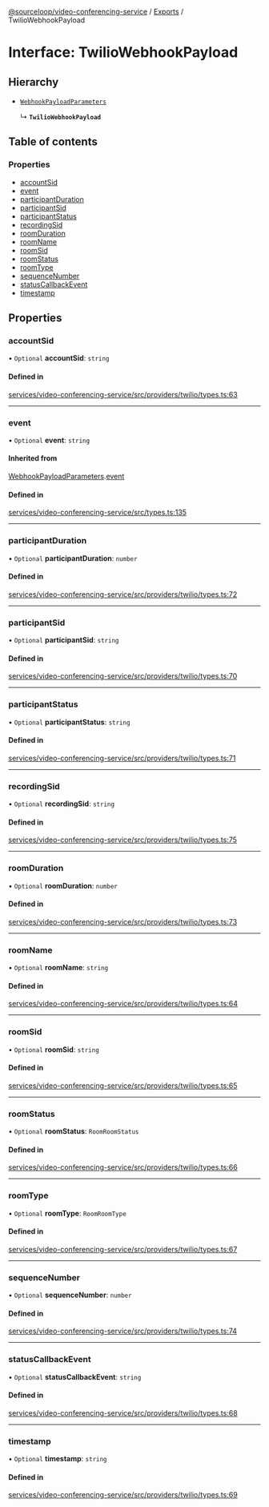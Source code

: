 [@sourceloop/video-conferencing-service](../README.md) / [Exports](../modules.md) / TwilioWebhookPayload

# Interface: TwilioWebhookPayload

## Hierarchy

- [`WebhookPayloadParameters`](WebhookPayloadParameters.md)

  ↳ **`TwilioWebhookPayload`**

## Table of contents

### Properties

- [accountSid](TwilioWebhookPayload.md#accountsid)
- [event](TwilioWebhookPayload.md#event)
- [participantDuration](TwilioWebhookPayload.md#participantduration)
- [participantSid](TwilioWebhookPayload.md#participantsid)
- [participantStatus](TwilioWebhookPayload.md#participantstatus)
- [recordingSid](TwilioWebhookPayload.md#recordingsid)
- [roomDuration](TwilioWebhookPayload.md#roomduration)
- [roomName](TwilioWebhookPayload.md#roomname)
- [roomSid](TwilioWebhookPayload.md#roomsid)
- [roomStatus](TwilioWebhookPayload.md#roomstatus)
- [roomType](TwilioWebhookPayload.md#roomtype)
- [sequenceNumber](TwilioWebhookPayload.md#sequencenumber)
- [statusCallbackEvent](TwilioWebhookPayload.md#statuscallbackevent)
- [timestamp](TwilioWebhookPayload.md#timestamp)

## Properties

### accountSid

• `Optional` **accountSid**: `string`

#### Defined in

[services/video-conferencing-service/src/providers/twilio/types.ts:63](https://github.com/sourcefuse/loopback4-microservice-catalog/blob/d35fdb3f0/services/video-conferencing-service/src/providers/twilio/types.ts#L63)

___

### event

• `Optional` **event**: `string`

#### Inherited from

[WebhookPayloadParameters](WebhookPayloadParameters.md).[event](WebhookPayloadParameters.md#event)

#### Defined in

[services/video-conferencing-service/src/types.ts:135](https://github.com/sourcefuse/loopback4-microservice-catalog/blob/d35fdb3f0/services/video-conferencing-service/src/types.ts#L135)

___

### participantDuration

• `Optional` **participantDuration**: `number`

#### Defined in

[services/video-conferencing-service/src/providers/twilio/types.ts:72](https://github.com/sourcefuse/loopback4-microservice-catalog/blob/d35fdb3f0/services/video-conferencing-service/src/providers/twilio/types.ts#L72)

___

### participantSid

• `Optional` **participantSid**: `string`

#### Defined in

[services/video-conferencing-service/src/providers/twilio/types.ts:70](https://github.com/sourcefuse/loopback4-microservice-catalog/blob/d35fdb3f0/services/video-conferencing-service/src/providers/twilio/types.ts#L70)

___

### participantStatus

• `Optional` **participantStatus**: `string`

#### Defined in

[services/video-conferencing-service/src/providers/twilio/types.ts:71](https://github.com/sourcefuse/loopback4-microservice-catalog/blob/d35fdb3f0/services/video-conferencing-service/src/providers/twilio/types.ts#L71)

___

### recordingSid

• `Optional` **recordingSid**: `string`

#### Defined in

[services/video-conferencing-service/src/providers/twilio/types.ts:75](https://github.com/sourcefuse/loopback4-microservice-catalog/blob/d35fdb3f0/services/video-conferencing-service/src/providers/twilio/types.ts#L75)

___

### roomDuration

• `Optional` **roomDuration**: `number`

#### Defined in

[services/video-conferencing-service/src/providers/twilio/types.ts:73](https://github.com/sourcefuse/loopback4-microservice-catalog/blob/d35fdb3f0/services/video-conferencing-service/src/providers/twilio/types.ts#L73)

___

### roomName

• `Optional` **roomName**: `string`

#### Defined in

[services/video-conferencing-service/src/providers/twilio/types.ts:64](https://github.com/sourcefuse/loopback4-microservice-catalog/blob/d35fdb3f0/services/video-conferencing-service/src/providers/twilio/types.ts#L64)

___

### roomSid

• `Optional` **roomSid**: `string`

#### Defined in

[services/video-conferencing-service/src/providers/twilio/types.ts:65](https://github.com/sourcefuse/loopback4-microservice-catalog/blob/d35fdb3f0/services/video-conferencing-service/src/providers/twilio/types.ts#L65)

___

### roomStatus

• `Optional` **roomStatus**: `RoomRoomStatus`

#### Defined in

[services/video-conferencing-service/src/providers/twilio/types.ts:66](https://github.com/sourcefuse/loopback4-microservice-catalog/blob/d35fdb3f0/services/video-conferencing-service/src/providers/twilio/types.ts#L66)

___

### roomType

• `Optional` **roomType**: `RoomRoomType`

#### Defined in

[services/video-conferencing-service/src/providers/twilio/types.ts:67](https://github.com/sourcefuse/loopback4-microservice-catalog/blob/d35fdb3f0/services/video-conferencing-service/src/providers/twilio/types.ts#L67)

___

### sequenceNumber

• `Optional` **sequenceNumber**: `number`

#### Defined in

[services/video-conferencing-service/src/providers/twilio/types.ts:74](https://github.com/sourcefuse/loopback4-microservice-catalog/blob/d35fdb3f0/services/video-conferencing-service/src/providers/twilio/types.ts#L74)

___

### statusCallbackEvent

• `Optional` **statusCallbackEvent**: `string`

#### Defined in

[services/video-conferencing-service/src/providers/twilio/types.ts:68](https://github.com/sourcefuse/loopback4-microservice-catalog/blob/d35fdb3f0/services/video-conferencing-service/src/providers/twilio/types.ts#L68)

___

### timestamp

• `Optional` **timestamp**: `string`

#### Defined in

[services/video-conferencing-service/src/providers/twilio/types.ts:69](https://github.com/sourcefuse/loopback4-microservice-catalog/blob/d35fdb3f0/services/video-conferencing-service/src/providers/twilio/types.ts#L69)
